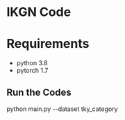 # IKGN Code

# Requirements
* python 3.8
* pytorch 1.7

## Run the Codes
python main.py  --dataset tky_category
